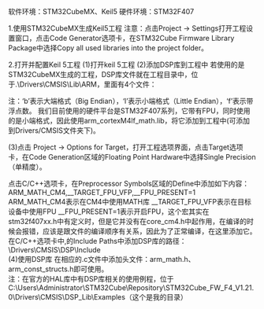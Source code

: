 ﻿软件环境：STM32CubeMX、Keil5
硬件环境：STM32F407


1.使用STM32CubeMX生成Keil5工程
注意：点击Project -> Settings打开工程设置窗口，点击Code Generator选项卡，在STM32Cube Firmware Library Package中选择Copy all used libraries into the project folder。


2.打开并配置Keil 5工程
(1)打开keil 5工程
(2)添加DSP库到工程中
若使用的是STM32CubeMX生成的工程，DSP库文件就在工程目录中，位于.\Drivers\CMSIS\Lib\ARM，里面有4个文件：

注：‘b’表示大端格式（Big Endian），‘l’表示小端格式（Little Endian），‘f’表示带浮点数。
我们目前使用的硬件平台是STM32F407系列，它带有FPU，同时使用的是小端格式，因此使用arm_cortexM4lf_math.lib，将它添加到工程中(可添加到Drivers/CMSIS文件夹下)。

(3)点击 Project -> Options for Target，打开工程选项界面，点击Target选项卡，在Code Generation区域的Floating Point Hardware中选择Single Precision（单精度）。

点击C/C++选项卡，在Preprocessor Symbols区域的Define中添加如下内容：  
ARM_MATH_CM4,__TARGET_FPU_VFP,__FPU_PRESENT=1  
ARM_MATH_CM4表示在CM4中使用MATH库
__TARGET_FPU_VFP表示在目标设备中使用FPU
__FPU_PRESENT=1表示开启FPU，这个宏其实在stm32f407xx.h中有定义时，但是它并没有在core_cm4.h中起作用，在编译的时候会报错，应该是跟文件的编译顺序有关系，因此为了正常编译，在这里添加它。 
在C/C++选项卡中,的Include Paths中添加DSP库的路径：\Drivers\CMSIS\DSP\Include   
(4)使用DSP库
在相应的.c文件中添加头文件：arm_math.h、arm_const_structs.h即可使用。  
注：在官方的HAL库中有DSP库相关的使用例程，位于
C:\Users\Administrator\STM32Cube\Repository\STM32Cube_FW_F4_V1.21.0\Drivers\CMSIS\DSP_Lib\Examples（这个是我的目录）

